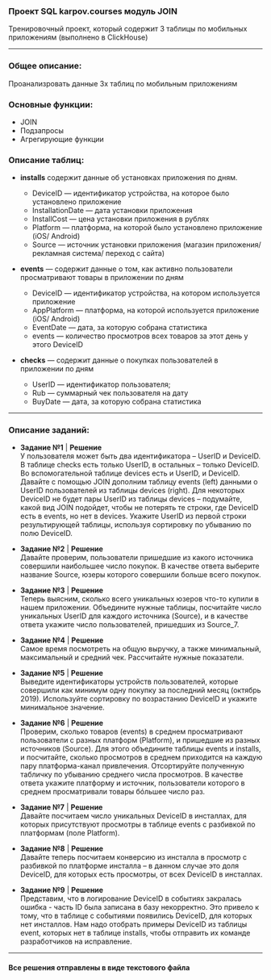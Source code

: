 ### Проект SQL karpov.courses модуль JOIN 
Тренировочный проект, который содержит 3 таблицы по мобильных приложениям (выполнено в ClickHouse)

---

### Общее описание:
Проанализровать данные 3х таблиц по мобильным приложениям


### Основные функции: 
  - JOIN
  - Подзапросы
  - Агрегирующие функции


### Описание таблиц:
- **installs** содержит данные об установках приложения по дням.
  - DeviceID — идентификатор устройства, на которое было установлено приложение
  - InstallationDate — дата установки приложения
  - InstallCost — цена установки приложения в рублях
  - Platform — платформа, на которой было установлено приложение (iOS/ Android)
  - Source — источник установки приложения (магазин приложения/ рекламная система/ переход с сайта)

- **events** — содержит данные о том, как активно пользователи просматривают товары в приложении по дням  
  - DeviceID — идентификатор устройства, на котором используется приложение
  - AppPlatform — платформа, на которой используется приложение (iOS/ Android)
  - EventDate — дата, за которую собрана статистика
  - events — количество просмотров всех товаров за этот день у этого DeviceID

- **checks** — содержит данные о покупках пользователей в приложении по дням
  - UserID — идентификатор пользователя;
  - Rub — суммарный чек пользователя на дату
  - BuyDate — дата, за которую собрана статистика

--- 
### Описание заданий: 
- **Задание №1** | **Решение**    
    У пользователя может быть два идентификатора – UserID и DeviceID. В таблице checks есть только UserID, в остальных – только DeviceID. Во вспомогательной таблице devices есть и UserID, и DeviceID. Давайте с помощью JOIN дополним таблицу events (left) данными о UserID пользователей из таблицы devices (right). Для некоторых DeviceID не будет пары UserID из таблицы devices – подумайте, какой вид JOIN подойдет, чтобы не потерять те строки, где DeviceID есть в events, но нет в devices. Укажите UserID из первой строки результирующей таблицы, используя сортировку по убыванию по полю DeviceID.


- **Задание №2** | **Решение**    
      Давайте проверим, пользователи пришедшие из какого источника совершили наибольшее число покупок. В качестве ответа выберите название Source, юзеры 
      которого совершили больше всего покупок.
    

- **Задание №3** | **Решение**   
      Теперь выясним, сколько всего уникальных юзеров что-то купили в нашем приложении. Объедините нужные таблицы, посчитайте число уникальных UserID для
      каждого источника (Source), и в качестве ответа укажите число пользователей, пришедших из Source_7.
    
- **Задание №4** | **Решение**   
      Самое время посмотреть на общую выручку, а также минимальный, максимальный и средний чек. Рассчитайте нужные показатели.
    
- **Задание №5** | **Решение**    
      Выведите идентификаторы устройств пользователей, которые совершили как минимум одну покупку за последний месяц (октябрь 2019). Используйте сортировку
      по возрастанию DeviceID и укажите минимальное значение.
    
- **Задание №6** | **Решение**     
      Проверим, сколько товаров (events) в среднем просматривают пользователи с разных платформ (Platform), и пришедшие из разных источников  (Source). Для
      этого объедините таблицы events и installs, и посчитайте, сколько просмотров в среднем приходится на каждую пару платформа-канал привлечения.
      Отсортируйте полученную табличку по убыванию среднего числа просмотров. В качестве ответа укажите платформу и источник, пользователи которого в
      среднем просматривали товары бóльшее число раз.
    
- **Задание №7** | **Решение**    
      Давайте посчитаем число уникальных DeviceID в инсталлах, для которых присутствуют просмотры в таблице events с разбивкой по платформам (поле
      Platform). 
    
- **Задание №8** | **Решение**    
      Давайте теперь посчитаем конверсию из инсталла в просмотр с разбивкой по платформе инсталла – в данном случае это доля DeviceID, для которых есть
      просмотры, от всех DeviceID в инсталлах. 
    
- **Задание №9** | **Решение**    
      Представим, что в логирование DeviceID в событиях закралась ошибка - часть ID была записана в базу некорректно. Это привело к тому, что в таблице с
      событиями появились DeviceID, для которых нет инсталлов. Нам надо отобрать примеры DeviceID из таблицы event, которых нет в таблице installs, чтобы
      отправить их команде разработчиков на исправление. 

---
#### Все решения отправлены в виде текстового файла 
